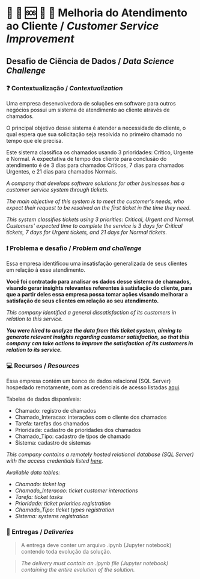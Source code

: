 # :information_desk_person: :tipping_hand_person: :sos: :bell: :wrench: Melhoria do Atendimento ao Cliente / *Customer Service Improvement*


## Desafio de Ciência de Dados / *Data Science Challenge*


### :question: Contextualização / *Contextualization*

Uma empresa desenvolvedora de soluções em software para outros negócios possui um sistema de atendimento ao cliente através de chamados.

O principal objetivo desse sistema é atender a necessidade do cliente, o qual espera que sua solicitação seja resolvida no primeiro chamado no tempo que ele precisa.

Este sistema classifica os chamados usando 3 prioridades: Crítico, Urgente e Normal. A expectativa de tempo dos cliente para conclusão do atendimento é de 3 dias para chamados Críticos, 7 dias para chamados Urgentes, e 21 dias para chamados Normais.

*A company that develops software solutions for other businesses has a customer service system through tickets.*

*The main objective of this system is to meet the customer's needs, who expect their request to be resolved on the first ticket in the time they need.*

*This system classifies tickets using 3 priorities: Critical, Urgent and Normal. Customers' expected time to complete the service is 3 days for Critical tickets, 7 days for Urgent tickets, and 21 days for Normal tickets.*


### :exclamation: Problema e desafio / *Problem and challenge*

Essa empresa identificou uma insatisfação generalizada de seus clientes em relação à esse atendimento.

**Você foi contratado para analisar os dados desse sistema de chamados, visando gerar insights relevantes referentes à satisfação do cliente, para que a partir deles essa empresa possa tomar ações visando melhorar a satisfação de seus clientes em relação ao seu atendimento.**

*This company identified a general dissatisfaction of its customers in relation to this service.*

***You were hired to analyze the data from this ticket system, aiming to generate relevant insights regarding customer satisfaction, so that this company can take actions to improve the satisfaction of its customers in relation to its service.***


### :computer: Recursos / *Resources*

Essa empresa contém um banco de dados relacional (SQL Server) hospedado remotamente, com as credenciais de acesso listadas [aqui](db_access.txt).

Tabelas de dados disponíveis:
- Chamado: registro de chamados
- Chamado_Interacao: interações com o cliente dos chamados
- Tarefa: tarefas dos chamados
- Prioridade: cadastro de prioridades dos chamados
- Chamado_Tipo: cadastro de tipos de chamado
- Sistema: cadastro de sistemas

*This company contains a remotely hosted relational database (SQL Server) with the access credentials listed [here](db_access.txt).*

*Available data tables:*
- *Chamado: ticket log*
- *Chamado_Interacao: ticket customer interactions*
- *Tarefa: ticket tasks*
- *Prioridade: ticket priorities registration*
- *Chamado_Tipo: ticket types registration*
- *Sistema: systems registration*


### :rocket: Entregas / *Deliveries*

> A entrega deve conter um arquivo .ipynb (Jupyter notebook) contendo toda evolução da solução.

> *The delivery must contain an .ipynb file (Jupyter notebook) containing the entire evolution of the solution.*
